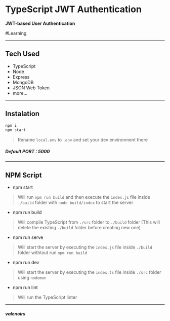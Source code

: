 # TypeScript JWT Authentication
**JWT-based User Authentication**

#Learning

---

## Tech Used
- TypeScript
- Node
- Express
- MongoDB
- JSON Web Token
- more...

---

## Instalation

```js
npm i
npm start
```

> Rename `local.env` to `.env` and set your dev environment there

##### Default PORT : 5000

---

## NPM Script
- npm start

> Will run `npm run build` and then execute the `index.js` file inside `./build` folder with `node build/index` to start the server

- npm run build

> Will compile TypeScript from `./src` folder to `./build` folder (This will delete the existing `./build` folder before creating new one)

- npm run serve

> Will start the server by executing the `index.js` file inside `./build` folder withtout run `npm run build`

- npm run dev

> Will start the server by executing the `index.ts` file inside `./src` folder using `nodemon`

- npm run lint

> Will run the TypeScript linter

---

##### _valenoirs_